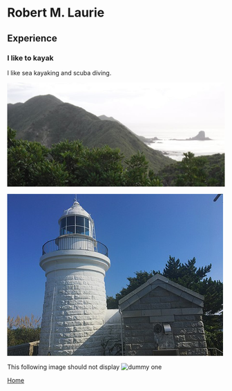 # Robert M. Laurie
## Experience
### I like to kayak 
I like sea kayaking and scuba diving.

![A mountain image](mountain.JPG)

![lighthouse](lighthouse.jpg)

This following image should not display
![dummy one](dummy.jpg)

[Home](index)

